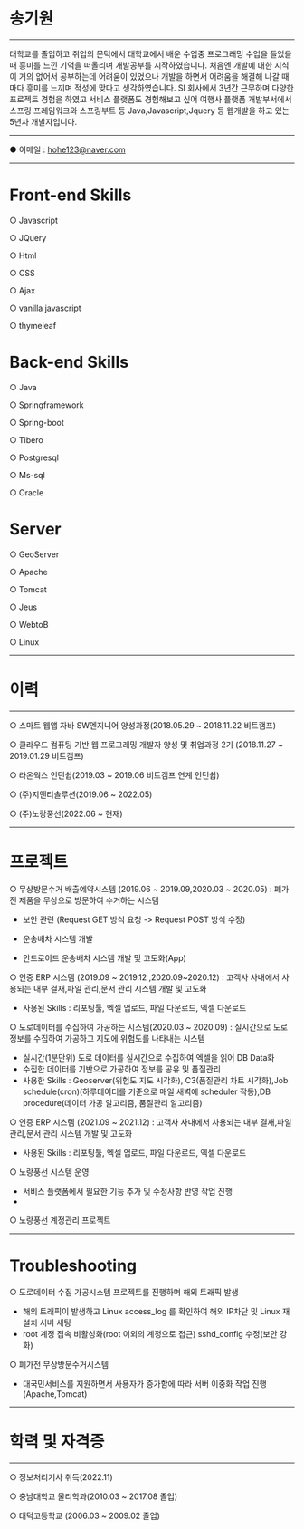 # 송기원

---
대학교를 졸업하고 취업의 문턱에서 대학교에서 배운 수업중 프로그래밍 수업을 들었을 때 흥미를 느낀 기억을 떠올리며 개발공부를 시작하였습니다.
처음엔 개발에 대한 지식이 거의 없어서 공부하는데 어려움이 있었으나 개발을 하면서 어려움을 해결해 나갈 때마다 흥미를 느끼며 적성에 맞다고 생각하였습니다.
SI 회사에서 3년간 근무하며 다양한 프로젝트 경험을 하였고 서비스 플랫폼도 경험해보고 싶어 여행사 플랫폼 개발부서에서 스프링 프레임워크와 스프링부트 등 Java,Javascript,Jquery 등 웹개발을 하고 있는 5년차 개발자입니다. 

---

● 이메일 : hohe123@naver.com

---

# Front-end Skills
○ Javascript

 ○ JQuery

 ○ Html

 ○ CSS

 ○ Ajax
 
 ○ vanilla javascript
 
 ○ thymeleaf
 
 # Back-end Skills

 ○ Java
 
 ○ Springframework
 
 ○ Spring-boot

 ○ Tibero

 ○ Postgresql

 ○ Ms-sql

 ○ Oracle

 # Server
 
 ○ GeoServer
 
 ○ Apache
 
 ○ Tomcat
 
 ○ Jeus
 
 ○ WebtoB
 
 ○ Linux

---

# 이력

---

○ 스마트 웹앱 자바 SW엔지니어 양성과정(2018.05.29 ~ 2018.11.22 비트캠프)

○ 클라우드 컴퓨팅 기반 웹 프로그래밍 개발자 양성 및 취업과정 2기 (2018.11.27 ~ 2019.01.29 비트캠프)

○ 라온웍스 인턴쉽(2019.03 ~ 2019.06 비트캠프 연계 인턴쉽)

○ (주)지앤티솔루션(2019.06 ~ 2022.05)

○ (주)노랑풍선(2022.06 ~ 현재)

---

# 프로젝트

 ○ 무상방문수거 배출예약시스템 (2019.06 ~ 2019.09,2020.03 ~ 2020.05) : 폐가전 제품을 무상으로 방문하여 수거하는 시스템
 
 - 보안 관련 (Request GET 방식 요청 -> Request POST 방식 수정)

 - 운송배차 시스템 개발

 - 안드로이드 운송배차 시스템 개발 및 고도화(App)

 ○ 인증 ERP 시스템 (2019.09 ~ 2019.12 ,2020.09~2020.12) : 고객사 사내에서 사용되는 내부 결재,파일 관리,문서 관리 시스템 개발 및 고도화
 
- 사용된 Skills : 리포팅툴, 엑셀 업로드, 파일 다운로드, 엑셀 다운로드
   
 ○ 도로데이터를 수집하여 가공하는 시스템(2020.03 ~ 2020.09) : 실시간으로 도로정보를 수집하여 가공하고 지도에 위험도를 나타내는 시스템

 - 실시간(1분단위) 도로 데이터를 실시간으로 수집하여 엑셀을 읽어 DB Data화
 - 수집한 데이터를 기반으로 가공하여 정보를 공유 및 품질관리
 - 사용한 Skills : Geoserver(위험도 지도 시각화), C3(품질관리 차트 시각화),Job schedule(cron)(하루데이터를 기준으로 매일 새벽에 scheduler 작동),DB procedure(데이터 가공 알고리즘, 품질관리 알고리즘)

 ○ 인증 ERP 시스템 (2021.09 ~ 2021.12) : 고객사 사내에서 사용되는 내부 결재,파일 관리,문서 관리 시스템 개발 및 고도화
 
- 사용된 Skills : 리포팅툴, 엑셀 업로드, 파일 다운로드, 엑셀 다운로드

 ○ 노랑풍선 시스템 운영 

 - 서비스 플랫폼에서 필요한 기능 추가 및 수정사항 반영 작업 진행
 - 
 ○ 노랑풍선 계정관리 프로젝트

---

# Troubleshooting

 ○ 도로데이터 수집 가공시스템 프로젝트를 진행하며 해외 트래픽 발생

- 해외 트래픽이 발생하고 Linux access_log 를 확인하여 해외 IP차단 및 Linux 재설치 서버 세팅
- root 계정 접속 비활성화(root 이외의 계정으로 접근) sshd_config 수정(보안 강화)

 ○ 폐가전 무상방문수거시스템
 
 - 대국민서비스를 지원하면서 사용자가 증가함에 따라 서버 이중화 작업 진행(Apache,Tomcat)

---

# 학력 및 자격증

---

○ 정보처리기사 취득(2022.11)

○ 충남대학교 물리학과(2010.03 ~ 2017.08 졸업)

○ 대덕고등학교 (2006.03 ~ 2009.02 졸업)
